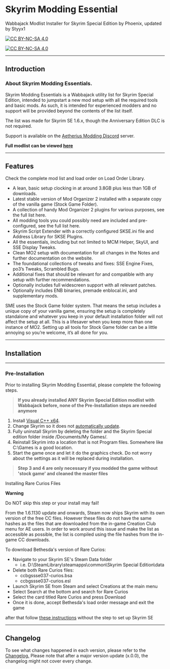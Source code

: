 <!-- omit from toc -->
# Skyrim Modding Essential

Wabbajack Modlist Installer for Skyrim Special Edition by Phoenix, updated by Styyx1  

[![CC BY-NC-SA 4.0][cc-by-nc-sa-shield]][cc-by-nc-sa]

[![CC BY-NC-SA 4.0][cc-by-nc-sa-image]][cc-by-nc-sa]

[cc-by-nc-sa]: http://creativecommons.org/licenses/by-nc-sa/4.0/
[cc-by-nc-sa-image]: https://licensebuttons.net/l/by-nc-sa/4.0/88x31.png
[cc-by-nc-sa-shield]: https://img.shields.io/badge/License-CC%20BY--NC--SA%204.0-lightgrey.svg
***

## Introduction
### About Skyrim Modding Essentials.

Skyrim Modding Essentials is a Wabbajack utility list for Skyrim Special Edition, intended to jumpstart a new mod setup with all the required tools and basic mods. As such, it is intended for experienced modders and no support will be provided beyond the contents of the list itself.

The list was made for Skyrim SE 1.6.x, though the Anniversary Edition DLC is not required.

Support is available on the [Aetherius Modding Discord](https://discord.gg/xRrHRsb5e9) server.

**Full modlist can be viewed [here](https://loadorderlibrary.com/lists/sme-rebuild)**
***
## Features

Check the complete mod list and load order on Load Order Library.

- A lean, basic setup clocking in at around 3.8GB plus less than 1GB of downloads.
- Latest stable version of Mod Organizer 2 installed with a separate copy of the vanilla game (Stock Game Folder).
- A collection of handy Mod Organizer 2 plugins for various purposes, see the full list here.
- All modding tools you could possibly need are included and pre-configured, see the full list here.
- Skyrim Script Extender with a correctly configured SKSE.ini file and Address Library for SKSE Plugins.
- All the essentials, including but not limited to MCM Helper, SkyUI, and SSE Display Tweaks.
- Clean MO2 setup with documentation for all changes in the Notes and further documentation on the website.
- The foundational collections of tweaks and fixes: SSE Engine Fixes, po3’s Tweaks, Scrambled Bugs.
- Additional fixes that should be relevant for and compatible with any setup with further recommendations.
- Optionally includes full widescreen support with all relevant patches.
- Optionally includes ENB binaries, premade enblocal.ini, and supplementary mods.

SME uses the Stock Game folder system. That means the setup includes a unique copy of your vanilla game, ensuring the setup is completely standalone and whatever you keep in your default installation folder will not affect the setup at all. This is a lifesaver when you keep more than one instance of MO2. Setting up all tools for Stock Game folder can be a little annoying so you’re welcome, it’s all done for you.

***
## Installation

***
### Pre-Installation

Prior to installing Skyrim Modding Essential, please complete the following steps.
>**If you already installed ANY Skyrim Special Edition modlist with Wabbajack before, none of the Pre-Installation steps are needed anymore**


1. Install [Visual C++ x64](https://aka.ms/vs/16/release/vc_redist.x64.exe).
2. Change Skyrim so it does not [automatically update](https://help.steampowered.com/en/faqs/view/71AB-698D-57EB-178C#disable).
3. Fully uninstall Skyrim by deleting the folder and the Skyrim Special edition folder inside /Documents/My Games/.
4. Reinstall Skyrim into a location that is not Program files. Somewhere like C:\Games is a good location.
5. Start the game once and let it do the graphics check. Do not worry about the settings as it will be replaced during installation.

> **Step 3 and 4 are only necessary if you modded the game without 'stock game' and cleaned the master files**

Installing Rare Curios Files

**Warning**

Do NOT skip this step or your install may fail!

From the 1.6.1130 update and onwards, Steam now ships Skyrim with its own version of the free CC files. However these files do not have the same hashes as the files that are downloaded from the in-game Creation Club menu for AE users. In order to work around this issue and make the list as accessible as possible, the list is compiled using the file hashes from the in-game CC downloads.

To download Bethesda's version of Rare Curios:

- Navigate to your Skyrim SE's Steam Data folder
    - i.e. D:\SteamLibrary\steamapps\common\Skyrim Special Edition\data
- Delete both Rare Curios files:
    - ccbgssse037-curios.bsa
    - ccbgssse037-curios.esl
- Launch Skyrim SE from Steam and select Creations at the main menu
- Select Search at the bottom and search for Rare Curios
- Select the card titled Rare Curios and press Download
- Once it is done, accept Bethesda's load order message and exit the game

after that follow [these instructions](https://thephoenixflavour.com/skyrim-se/sme/installation/) without the step to set up Skyrim SE 
***

## Changelog

To see what changes happened in each version, please refer to the [Changelog.](/Changelog.md) Please note that after a major version update (x.0.0), the changelog might not cover every change.




